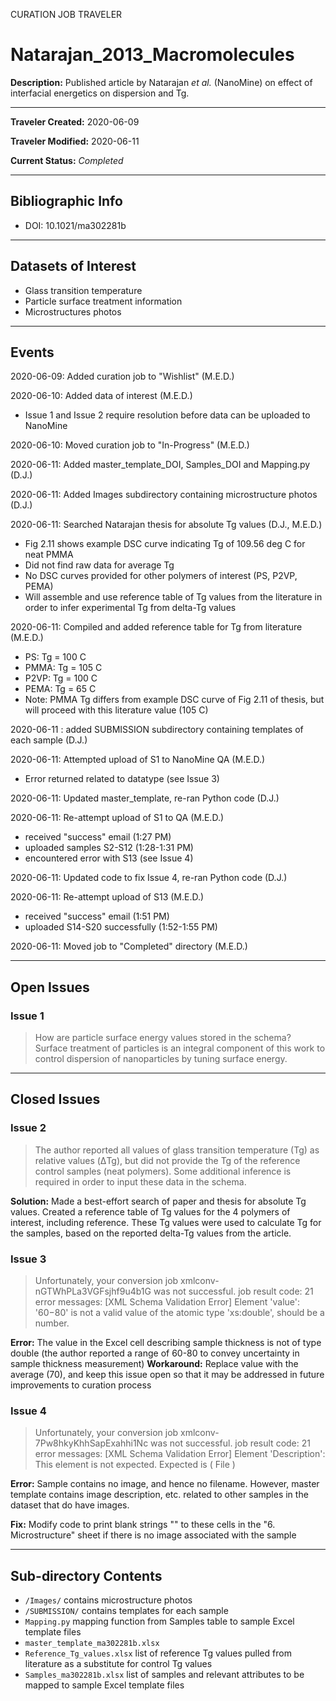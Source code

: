 CURATION JOB TRAVELER

# Natarajan_2013_Macromolecules

**Description:** Published article by Natarajan *et al.* (NanoMine) on effect of interfacial energetics on dispersion and Tg.

---

**Traveler Created:** 2020-06-09

**Traveler Modified:** 2020-06-11

**Current Status:** *Completed*

---

## Bibliographic Info

* DOI: 10.1021/ma302281b

---

## Datasets of Interest

* Glass transition temperature
* Particle surface treatment information
* Microstructures photos

---

## Events

2020-06-09: Added curation job to "Wishlist" (M.E.D.)

2020-06-10: Added data of interest (M.E.D.)
* Issue 1 and Issue 2 require resolution before data can be uploaded to NanoMine

2020-06-10: Moved curation job to "In-Progress" (M.E.D.)

2020-06-11: Added master_template_DOI, Samples_DOI and Mapping.py (D.J.)

2020-06-11: Added Images subdirectory containing microstructure photos (D.J.)

2020-06-11: Searched Natarajan thesis for absolute Tg values (D.J., M.E.D.)
* Fig 2.11 shows example DSC curve indicating Tg of 109.56 deg C for neat PMMA
* Did not find raw data for average Tg
* No DSC curves provided for other polymers of interest (PS, P2VP, PEMA)
* Will assemble and use reference table of Tg values from the literature in order to infer experimental Tg from delta-Tg values

2020-06-11: Compiled and added reference table for Tg from literature (M.E.D.)
* PS: Tg = 100 C
* PMMA: Tg = 105 C
* P2VP: Tg = 100 C
* PEMA: Tg = 65 C
* Note: PMMA Tg differs from example DSC curve of Fig 2.11 of thesis, but will proceed with this literature value (105 C)

2020-06-11 : added SUBMISSION subdirectory containing templates of each sample (D.J.)

2020-06-11: Attempted upload of S1 to NanoMine QA (M.E.D.)
* Error returned related to datatype (see Issue 3)

2020-06-11: Updated master_template, re-ran Python code (D.J.)

2020-06-11: Re-attempt upload of S1 to QA (M.E.D.)
* received "success" email (1:27 PM)
* uploaded samples S2-S12 (1:28-1:31 PM)
* encountered error with S13 (see Issue 4)

2020-06-11: Updated code to fix Issue 4, re-ran Python code (D.J.)

2020-06-11: Re-attempt upload of S13 (M.E.D.)
* received "success" email (1:51 PM)
* uploaded S14-S20 successfully (1:52-1:55 PM)

2020-06-11: Moved job to "Completed" directory (M.E.D.)


---

## Open Issues

### Issue 1

> How are particle surface energy values stored in the schema? Surface treatment of particles is an integral component of this work to control dispersion of nanoparticles by tuning surface energy.




---

## Closed Issues

### Issue 2

> The author reported all values of glass transition temperature (Tg) as relative values (ΔTg), but did not provide the Tg of the reference control samples (neat polymers). Some additional inference is required in order to input these data in the schema.

**Solution:** Made a best-effort search of paper and thesis for absolute Tg values. Created a reference table of Tg values for the 4 polymers of interest, including reference. These Tg values were used to calculate Tg for the samples, based on the reported delta-Tg values from the article.

### Issue 3

>Unfortunately, your conversion job xmlconv-nGTWhPLa3VGFsjhf9u4b1G was not successful.
>job result code: 21
>error messages: [XML Schema Validation Error] Element 'value': '60−80' is not a valid value of the atomic type 'xs:double', should be a number.

**Error:** The value in the Excel cell describing sample thickness is not of type double (the author reported a range of 60-80 to convey uncertainty in sample thickness measurement)
**Workaround:** Replace value with the average (70), and keep this issue open so that it may be addressed in future improvements to curation process

### Issue 4
>Unfortunately, your conversion job xmlconv-7Pw8hkyKhhSapExahhi1Nc was not successful.
>job result code: 21
>error messages: [XML Schema Validation Error] Element 'Description': This element is not expected. Expected is ( File )

**Error:** Sample contains no image, and hence no filename. However, master template contains image description, etc. related to other samples in the dataset that do have images.

**Fix:** Modify code to print blank strings "" to these cells in the "6. Microstructure" sheet if there is no image associated with the sample

---

## Sub-directory Contents

* `/Images/` contains microstructure photos
* `/SUBMISSION/` contains templates for each sample
* `Mapping.py` mapping function from Samples table to sample Excel template files
* `master_template_ma302281b.xlsx`
* `Reference_Tg_values.xlsx` list of reference Tg values pulled from literature as a substitute for control Tg values
* `Samples_ma302281b.xlsx` list of samples and relevant attributes to be mapped to sample Excel template files
